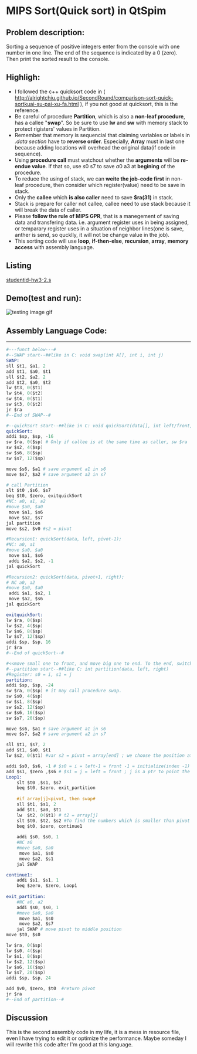 MIPS Sort(Quick sort) in QtSpim
========
Problem description:
--------
Sorting a sequence of positive integers enter from the console with one number in one line. The end of the sequence is indicated by a 0 (zero). Then print the sorted result to the console.  

Highligh:
--------
- I followed the c++ quicksort code in ( http://alrightchiu.github.io/SecondRound/comparison-sort-quick-sortkuai-su-pai-xu-fa.html ), if you not good at quicksort, this is the reference.
- Be careful of procedure **Partition**, which is also a **non-leaf procedure**, has a callee "**swap**". So be sure to use **lw** and **sw** with memory stack to protect rigisters' values in Partition. 
- Remember that memory is sequencial that claiming variables or labels in *.data section*  have to **reverse order**. Especially, **Array** must in last one because adding locations will overhead the original data(if code in sequence).
- Using **procedure call** must watchout whether the **arguments** will be **re-endue value**. If that so, use $s0~$s7 to save $a0~$a3 at **begining** of the procedure.
- To reduce the using of stack, we can **weite the job-code first** in non-leaf procedure, then consider which register(value) need to be save in stack.
- Only the **callee** which **is also caller** need to save **$ra(31)** in stack.
- Stack is prepare for caller not callee, callee need to use stack because it will break the data of caller.
- Please **follow the rule of MIPS GPR**, that is a manegement of saving data and transfering data. i.e. argument register uses in being assigned, or temparary register uses in a situation of neighbor lines(one is save, anther is send, so qucklly, it will not be change value in the job).
- This sorting code will use **loop**, **if-then-else**, **recursion**, **array**, **memory access** with assembly language.

Listing
--------
[studentid-hw3-2.s](https://github.com/PetiingCat/NDHU/blob/master/ComputerOrganizationDesign/MIPS/Sort/QuickSort/studentid-hw3-2.s)  

Demo(test and run):
--------
![testing image gif](https://github.com/PetiingCat/NDHU/blob/master/ComputerOrganizationDesign/MIPS/Sort/QuickSort/demo.gif)
## Assembly Language Code:
--------
```s
#---funct below---#
#--SWAP start--##like in C: void swap(int A[], int i, int j)
SWAP:
sll $t1, $a1, 2		
add $t1, $a0, $t1	
sll $t2, $a2, 2		
add $t2, $a0, $t2	
lw $t3, 0($t1)    	
lw $t4, 0($t2)		
sw $t4, 0($t1)    	
sw $t3, 0($t2) 		
jr $ra
#--End of SWAP--# 

#--quickSort start--##like in C: void quickSort(data[], int left/front, int right/end)
quickSort: 
addi $sp, $sp, -16
sw $ra, 0($sp) # Only if callee is at the same time as caller, sw $ra
sw $s2, 4($sp)
sw $s6, 8($sp)
sw $s7, 12($sp)

move $s6, $a1 # save argument a1 in s6 
move $s7, $a2 # save argument a2 in s7 

# call Partition
slt $t0 ,$s6, $s7
beq $t0, $zero, exitquickSort
#NC: a0, a1, a2
#move $a0, $a0
 move $a1, $s6
 move $a2, $s7
jal partition
move $s2, $v0 #s2 = pivot

#Recursion1: quickSort(data, left, pivot-1);
#NC: a0, a1
#move $a0, $a0
 move $a1, $s6
 addi $a2, $s2, -1
jal quickSort

#Recursion2: quickSort(data, pivot+1, right);
# NC a0, a2
#move $a0, $a0
 addi $a1, $s2, 1
 move $a2, $s6
jal quickSort

exitquickSort:
lw $ra, 0($sp) 
lw $s2, 4($sp)
lw $s6, 8($sp)
lw $s7, 12($sp)
addi $sp, $sp, 16
jr $ra
#--End of quickSort--#

#<<move small one to front, and move big one to end. To the end, switch pivot to small (array+1), which maen middle position>>#
#--partition start--##like C: int partition(data, left, right)
#Register: s0 = i, s1 = j
partition:
addi $sp, $sp, -24
sw $ra, 0($sp) # it may call procedure swap.
sw $s0, 4($sp)
sw $s1, 8($sp)
sw $s2, 12($sp)
sw $s6, 16($sp)
sw $s7, 20($sp)

move $s6, $a1 # save argument a1 in s6 
move $s7, $a2 # save argument a2 in s7 

sll $t1, $s7, 2
add $t1, $a0, $t1
lw $s2, 0($t1) #var s2 = pivot = array[end] ; we choose the position at the back of array to be pivot

addi $s0, $s6, -1 # $s0 = i = left-1 = front -1 = initialize(index -1) ; i is going to count the numbers which smaller than pivot
add $s1, $zero ,$s6 # $s1 = j = left = front ; j is a ptr to point the current number sequenrially to compare to pivot  
Loop1:
	slt $t0 ,$s1, $s7
	beq $t0, $zero, exit_partition
	
	#if array[j]<pivot, then swap#
	sll $t1, $s1, 2
	add $t1, $a0, $t1
	lw  $t2, 0($t1) # t2 = array[j]
	slt $t0, $t2, $s2 #To find the numbers which is smaller than pivot
	beq $t0, $zero, continue1
	
	addi $s0, $s0, 1 
	#NC a0
	#move $a0, $a0
	 move $a1, $s0
	 move $a2, $s1
	jal SWAP

continue1:
	addi $s1, $s1, 1
	beq $zero, $zero, Loop1
	
exit_partition:
	#NC a0, a2
	addi $s0, $s0, 1
	#move $a0, $a0
	 move $a1, $s0
	 move $a2, $s7
	jal SWAP # move pivot to middle position
move $t0, $s0

lw $ra, 0($sp)
lw $s0, 4($sp)
lw $s1, 8($sp)
lw $s2, 12($sp)
lw $s6, 16($sp)
lw $s7, 20($sp)
addi $sp, $sp, 24

add $v0, $zero, $t0  #return pivot
jr $ra
#--End of partition--#
```
Discussion
--------
This is the second assembly code in my life, it is a mess in resource file, even I have trying to edit it or optimize the performance. Maybe someday I will rewrite this code after I'm good at this language.

